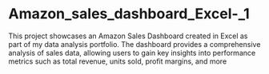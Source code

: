 # Amazon_sales_dashboard_Excel-_1
This project showcases an Amazon Sales Dashboard created in Excel as part of my data analysis portfolio. The dashboard provides a comprehensive analysis of sales data, allowing users to gain key insights into performance metrics such as total revenue, units sold, profit margins, and more
